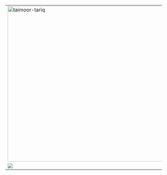 <a href="#">
    <table width="100%">
        <tr>
            <td width="50%">
                <img src="https://metrics.lecoq.io/lolpowerluke" alt="taimoor-tariq" width="500px" />
            </td>
            <td width="50%">
                <img src="https://github-readme-stats.vercel.app/api?username=lolpowerluke&show_icons=true&count_private=true&title_color=4f8cc9&text_color=9f9f9f&icon_color=4f8cc9&bg_color=000000&border_color=0000FF" height="180" width="500">
    <img src="https://github-readme-stats.vercel.app/api/top-langs/?username=lolpowerluke&layout=compact&title_color=4f8cc9&text_color=9f9f9f&icon_color=4f8cc9&bg_color=000000&border_color=0000FF" height="180" width="500">
            </td>
        </tr>
        <tr>
            <td>
                <img src="http://github-readme-streak-stats.herokuapp.com/?user=lolpowerluke&theme=dark&hide_border=false" href="https://github.com/lolpowerluke"/>
            </td>
        </tr>
    </table>
 </a>
